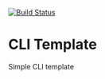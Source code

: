 [![Build Status](https://travis-ci.org/svihub/cli-template.svg?branch=master)](https://travis-ci.org/svihub/cli-template)

# CLI Template

Simple CLI template
